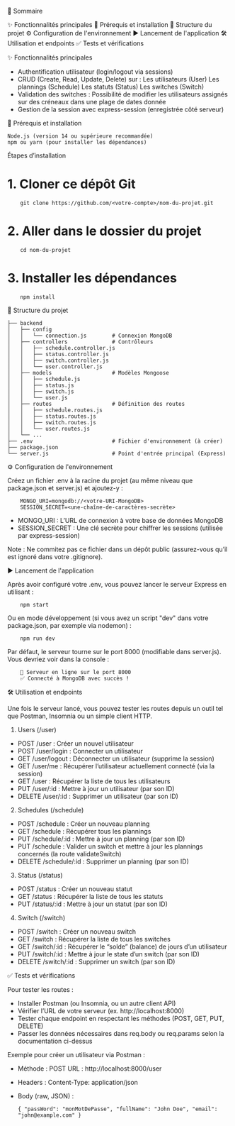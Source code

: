 🚩 Sommaire

✨ Fonctionnalités principales
🔧 Prérequis et installation
📂 Structure du projet
⚙️ Configuration de l'environnement
▶️ Lancement de l'application
🛠 Utilisation et endpoints
✅ Tests et vérifications


✨ Fonctionnalités principales

- Authentification utilisateur (login/logout via sessions)
- CRUD (Create, Read, Update, Delete) sur :
        Les utilisateurs (User)
        Les plannings (Schedule)
        Les statuts (Status)
        Les switches (Switch)
- Validation des switches : Possibilité de modifier les utilisateurs assignés sur des créneaux dans une plage de dates donnée
- Gestion de la session avec express-session (enregistrée côté serveur)

🔧 Prérequis et installation

    Node.js (version 14 ou supérieure recommandée)
    npm ou yarn (pour installer les dépendances)

Étapes d’installation

# 1. Cloner ce dépôt Git
        git clone https://github.com/<votre-compte>/nom-du-projet.git

# 2. Aller dans le dossier du projet
        cd nom-du-projet        

# 3. Installer les dépendances
        npm install

📂 Structure du projet

```
├── backend
│   ├── config
│   │   └── connection.js        # Connexion MongoDB
│   ├── controllers              # Contrôleurs
│   │   ├── schedule.controller.js
│   │   ├── status.controller.js
│   │   ├── switch.controller.js
│   │   └── user.controller.js
│   ├── models                   # Modèles Mongoose
│   │   ├── schedule.js
│   │   ├── status.js
│   │   ├── switch.js
│   │   └── user.js
│   ├── routes                   # Définition des routes
│   │   ├── schedule.routes.js
│   │   ├── status.routes.js
│   │   ├── switch.routes.js
│   │   └── user.routes.js
│   └── ...
├── .env                         # Fichier d'environnement (à créer)
├── package.json
└── server.js                    # Point d'entrée principal (Express)
```

⚙️ Configuration de l'environnement

Créez un fichier .env à la racine du projet (au même niveau que package.json et server.js) et ajoutez-y :

        MONGO_URI=mongodb://<votre-URI-MongoDB>
        SESSION_SECRET=<une-chaîne-de-caractères-secrète>

- MONGO_URI : L’URL de connexion à votre base de données MongoDB
- SESSION_SECRET : Une clé secrète pour chiffrer les sessions (utilisée par express-session)

Note : Ne commitez pas ce fichier dans un dépôt public (assurez-vous qu’il est ignoré dans votre .gitignore).

▶️ Lancement de l'application

Après avoir configuré votre .env, vous pouvez lancer le serveur Express en utilisant :

        npm start

Ou en mode développement (si vous avez un script "dev" dans votre package.json, par exemple via nodemon) :

        npm run dev

Par défaut, le serveur tourne sur le port 8000 (modifiable dans server.js).
Vous devriez voir dans la console :

        🐍 Serveur en ligne sur le port 8000
        ✅ Connecté à MongoDB avec succès !

🛠 Utilisation et endpoints

Une fois le serveur lancé, vous pouvez tester les routes depuis un outil tel que Postman, Insomnia ou un simple client HTTP.
1. Users (/user)

- POST /user : Créer un nouvel utilisateur
- POST /user/login : Connecter un utilisateur
- GET /user/logout : Déconnecter un utilisateur (supprime la session)
- GET /user/me : Récupérer l’utilisateur actuellement connecté (via la session)
- GET /user : Récupérer la liste de tous les utilisateurs
- PUT /user/:id : Mettre à jour un utilisateur (par son ID)
- DELETE /user/:id : Supprimer un utilisateur (par son ID)

2. Schedules (/schedule)

- POST /schedule : Créer un nouveau planning
- GET /schedule : Récupérer tous les plannings
- PUT /schedule/:id : Mettre à jour un planning (par son ID)
- PUT /schedule : Valider un switch et mettre à jour les plannings concernés (la route validateSwitch)
- DELETE /schedule/:id : Supprimer un planning (par son ID)

3. Status (/status)

- POST /status : Créer un nouveau statut
- GET /status : Récupérer la liste de tous les statuts
- PUT /status/:id : Mettre à jour un statut (par son ID)

4. Switch (/switch)

- POST /switch : Créer un nouveau switch
- GET /switch : Récupérer la liste de tous les switches
- GET /switch/:id : Récupérer le “solde” (balance) de jours d’un utilisateur
- PUT /switch/:id : Mettre à jour le state d’un switch (par son ID)
- DELETE /switch/:id : Supprimer un switch (par son ID)

✅ Tests et vérifications

Pour tester les routes :

- Installer Postman (ou Insomnia, ou un autre client API)
- Vérifier l’URL de votre serveur (ex. http://localhost:8000)
- Tester chaque endpoint en respectant les méthodes (POST, GET, PUT, DELETE)
- Passer les données nécessaires dans req.body ou req.params selon la documentation ci-dessus

Exemple pour créer un utilisateur via Postman :

- Méthode : POST
    URL : http://localhost:8000/user
- Headers :
    Content-Type: application/json
- Body (raw, JSON) :

    `{
      "passWord": "monMotDePasse",
      "fullName": "John Doe",
      "email": "john@example.com"
    }`

